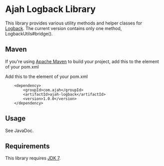 Ajah Logback Library
=============

This library provides various utility methods and helper classes for [Logback](http://logback.qos.ch/).  The current version contains only one method, LogbackUtils#bridge().

Maven
-------
If you're using [Apache Maven](http://maven.apache.org) to build your project, add this to the <dependencies> element of your pom.xml

Add this to the <dependencies> element of your pom.xml

		<dependency>
			<groupId>com.ajah</groupId>
			<artifactId>ajah-logback</artifactId>
			<version>1.0.0</version>
		</dependency>

Usage
-------
See JavaDoc.

Requirements
-------
This library requires [JDK 7](http://jdk7.java.net/).